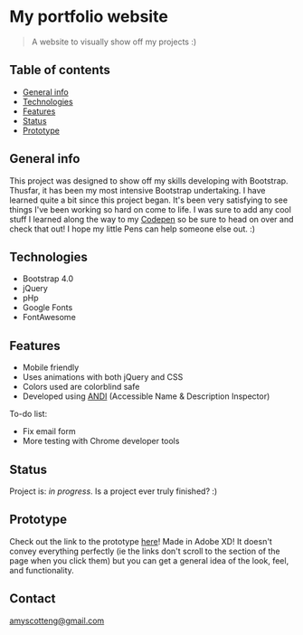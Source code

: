 # My portfolio website
> A website to visually show off my projects :)

## Table of contents
* [General info](#general-info)
* [Technologies](#technologies)
* [Features](#features)
* [Status](#status)
* [Prototype](#prototype)

## General info
This project was designed to show off my skills developing with Bootstrap. Thusfar, it has been my most intensive Bootstrap undertaking. I have learned quite a bit since this project began. It's been very satisfying to see things I've been working so hard on come to life. I was sure to add any cool stuff I learned along the way to my <a href="https://codepen.io/amyscotteng">Codepen</a> so be sure to head on over and check that out! I hope my little Pens can help someone else out. :)


## Technologies
* Bootstrap 4.0
* jQuery
* pHp
* Google Fonts
* FontAwesome

## Features

* Mobile friendly
* Uses animations with both jQuery and CSS
* Colors used are colorblind safe
* Developed using <a href="https://www.ssa.gov/accessibility/andi/help/install.html">ANDI</a> (Accessible Name & Description Inspector)

To-do list:
* Fix email form 
* More testing with Chrome developer tools

## Status
Project is: _in progress_. Is a project ever truly finished? :)

## Prototype
Check out the link to the prototype <a href="https://xd.adobe.com/view/86b88c0f-f983-4e12-9c23-13640beaf84f-d3eb/">here</a>! Made in Adobe XD! It doesn't convey everything perfectly (ie the links don't scroll to the section of the page when you click them) but you can get a general idea of the look, feel, and functionality. 

## Contact
amyscotteng@gmail.com
